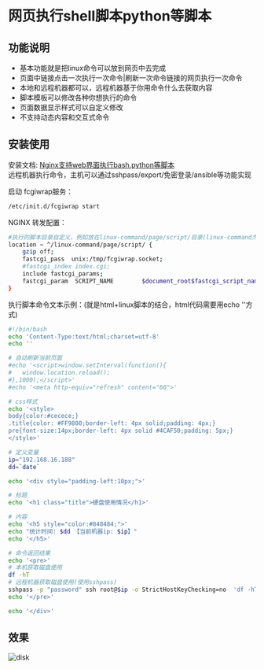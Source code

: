 
# 网页执行shell脚本python等脚本

## 功能说明
- 基本功能就是把linux命令可以放到网页中去完成
- 页面中链接点击一次执行一次命令|刷新一次命令链接的网页执行一次命令
- 本地和远程机器都可以，远程机器基于你用命令什么去获取内容
- 脚本模板可以修改各种你想执行的命令
- 页面数据显示样式可以自定义修改
- 不支持动态内容和交互式命令

## 安装使用
安装文档: [Nginx支持web界面执行bash.python等脚本](https://me.jinchuang.org/archives/114.html)  
远程机器执行命令，主机可以通过sshpass/export/免密登录/ansible等功能实现


启动 fcgiwrap服务：
```bash
/etc/init.d/fcgiwrap start
```

NGINX 转发配置：
```bash
#执行的脚本目录自定义，例如放在linux-command/page/script/目录(linux-command为网站根目录下程序目录)
location ~ ^/linux-command/page/script/ {
	gzip off;
	fastcgi_pass  unix:/tmp/fcgiwrap.socket;
	#fastcgi_index index.cgi;
	include fastcgi_params;
	fastcgi_param  SCRIPT_NAME        $document_root$fastcgi_script_name;
}

```
执行脚本命令文本示例：(就是html+linux脚本的结合，html代码需要用echo ''方式)
```bash
#!/bin/bash
echo 'Content-Type:text/html;charset=utf-8'
echo ''

# 自动刷新当前页面
#echo '<script>window.setInterval(function(){
#	window.location.reload();
#},1000);</script>'
#echo '<meta http-equiv="refresh" content="60">'

# css样式
echo '<style>
body{color:#cecece;}
.title{color: #FF9800;border-left: 4px solid;padding: 4px;}
pre{font-size:14px;border-left: 4px solid #4CAF50;padding: 5px;}
</style>'

# 定义变量
ip="192.168.16.188"
dd=`date`

echo '<div style="padding-left:10px;">'

# 标题
echo '<h1 class="title">硬盘使用情况</h1>'

# 内容
echo '<h5 style="color:#848484;">'
echo "统计时间: $dd 【当前机器ip: $ip】"
echo '</h5>'

# 命令返回结果
echo '<pre>'
# 本机获取磁盘使用
df -hT
# 远程机器获取磁盘使用(使用sshpass)
sshpass -p "password" ssh root@$ip -o StrictHostKeyChecking=no  'df -hT'
echo '</pre>'

echo '</div>'
```
## 效果
![disk](https://me.jinchuang.org/usr/uploads/2020/12/59793653.png)

